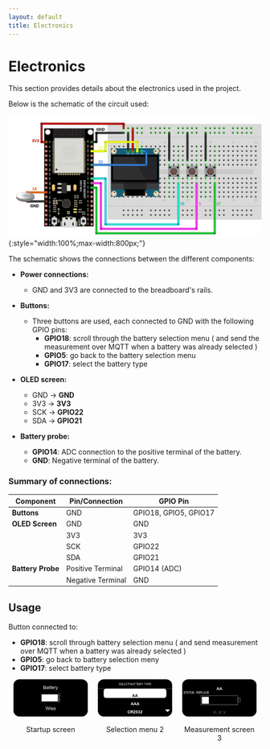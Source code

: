 ```yaml
---
layout: default
title: Electronics
---
```


# Electronics

This section provides details about the electronics used in the project.

Below is the schematic of the circuit used:

![Fritzing Schematic](images/circuit.png){:style="width:100%;max-width:800px;"}

The schematic shows the connections between the different components:

- **Power connections:**
  - GND and 3V3 are connected to the breadboard's rails.

- **Buttons:**
  - Three buttons are used, each connected to GND with the following GPIO pins:
    - **GPIO18**: scroll through the battery selection menu ( and send the measurement over MQTT when a battery was already selected )
    - **GPIO5**: go back to the battery selection menu
    - **GPIO17**: select the battery type

- **OLED screen:**
  - GND → **GND**
  - 3V3 → **3V3**
  - SCK → **GPIO22**
  - SDA → **GPIO21**

- **Battery probe:**
  - **GPIO14**: ADC connection to the positive terminal of the battery.
  - **GND**: Negative terminal of the battery.

### Summary of connections:

| Component           | Pin/Connection        | GPIO Pin         |
|---------------------|-----------------------|------------------|
| **Buttons**         | GND                   | GPIO18, GPIO5, GPIO17 |
| **OLED Screen**     | GND                   | GND              |
|                     | 3V3                   | 3V3              |
|                     | SCK                   | GPIO22           |
|                     | SDA                   | GPIO21           |
| **Battery Probe**   | Positive Terminal     | GPIO14 (ADC)     |
|                     | Negative Terminal     | GND              |

## Usage
Button connected to:
- **GPIO18**: scroll through battery selection menu ( and send measurement over MQTT when a battery was already selected )
- **GPIO5**: go back to battery selection meny
- **GPIO17**: select battery type

<div style="display: flex; justify-content: space-between; text-align: center;">
  <div style="flex: 1; margin: 0 10px;">
    <img src="images/startup.png" alt="Afbeelding 1" style="width: 100%; border-radius: 12px;">
    <p>Startup screen</p>
  </div>
  <div style="flex: 1; margin: 0 10px;">
    <img src="images/menu.png" alt="Afbeelding 2" style="width: 100%; border-radius: 12px;">
    <p>Selection menu 2</p>
  </div>
  <div style="flex: 1; margin: 0 10px;">
    <img src="images/measurement.png" alt="Afbeelding 3" style="width: 100%; border-radius: 12px;">
    <p>Measurement screen 3</p>
  </div>
</div>


